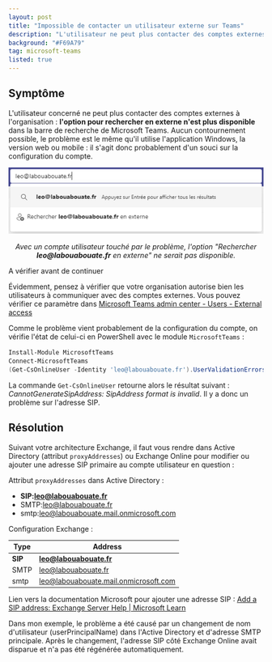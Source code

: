 ```yaml
---
layout: post
title: "Impossible de contacter un utilisateur externe sur Teams"
description: "L'utilisateur ne peut plus contacter des comptes externes à l'organisation"
background: "#F69A79"
tag: microsoft-teams
listed: true
---
```


## Symptôme

L'utilisateur concerné ne peut plus contacter des comptes externes à l'organisation : **l'option pour rechercher en externe n'est plus disponible** dans la barre de recherche de Microsoft Teams. Aucun contournement possible, le problème est le même qu'il utilise l'application Windows, la version web ou mobile : il s'agit donc probablement d'un souci sur la configuration du compte.

![L'option "Rechercher *** en externe" dans la barre de recherche de Microsoft Teams](/assets/images/option-rechercher-en-externe-teams.png)

<div style="text-align: center;">
    <p><i>Avec un compte utilisateur touché par le problème, l'option "Rechercher <strong>leo@labouabouate.fr</strong> en externe" ne serait pas disponible.</i></p>
</div>

<div class="information">
    <span>A vérifier avant de continuer</span>
    <p>Évidemment, pensez à vérifier que votre organisation autorise bien les utilisateurs à communiquer avec des comptes externes. Vous pouvez vérifier ce paramètre dans <a href="https://admin.teams.microsoft.com/company-wide-settings/external-communications">Microsoft Teams admin center - Users - External access</a></p>
</div>

Comme le problème vient probablement de la configuration du compte, on vérifie l'état de celui-ci en PowerShell avec le module `MicrosoftTeams` :

```powershell
Install-Module MicrosoftTeams
Connect-MicrosoftTeams
(Get-CsOnlineUser -Identity 'leo@labouabouate.fr').UserValidationErrors
```

La commande `Get-CsOnlineUser` retourne alors le résultat suivant : *CannotGenerateSipAddress: SipAddress format is invalid*. Il y a donc un problème sur l'adresse SIP.

## Résolution

Suivant votre architecture Exchange, il faut vous rendre dans Active Directory (attribut `proxyAddresses`) ou Exchange Online pour modifier ou ajouter une adresse SIP primaire au compte utilisateur en question :

Attribut `proxyAddresses` dans Active Directory :

- **SIP:leo@labouabouate.fr**
- SMTP:leo@labouabouate.fr
- smtp:leo@labouabouate.mail.onmicrosoft.com

Configuration Exchange :

Type | Address
---- | -------
**SIP** | **leo@labouabouate.fr**
SMTP | leo@labouabouate.fr
smtp | leo@labouabouate.mail.onmicrosoft.com

Lien vers la documentation Microsoft pour ajouter une adresse SIP : [Add a SIP address: Exchange Server Help \| Microsoft Learn](https://learn.microsoft.com/en-us/exchange/add-sip-address-exchange-2013-help)

Dans mon exemple, le problème a été causé par un changement de nom d'utilisateur (userPrincipalName) dans l'Active Directory et d'adresse SMTP principale. Après le changement, l'adresse SIP côté Exchange Online avait disparue et n'a pas été régénérée  automatiquement.
